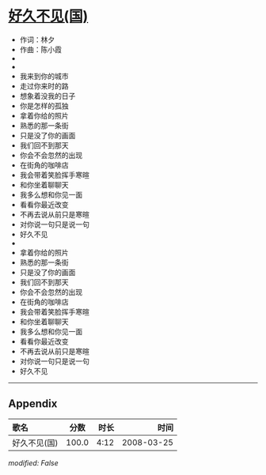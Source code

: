 # [好久不见(国)](https://music.163.com/song?id=65078)

* 作词：林夕
* 作曲：陈小霞
*
*
* 我来到你的城市
* 走过你来时的路
* 想象着没我的日子
* 你是怎样的孤独
* 拿着你给的照片
* 熟悉的那一条街
* 只是没了你的画面
* 我们回不到那天
* 你会不会忽然的出现
* 在街角的咖啡店
* 我会带着笑脸挥手寒暄
* 和你坐着聊聊天
* 我多么想和你见一面
* 看看你最近改变
* 不再去说从前只是寒暄
* 对你说一句只是说一句
* 好久不见
* 
* 拿着你给的照片
* 熟悉的那一条街
* 只是没了你的画面
* 我们回不到那天
* 你会不会忽然的出现
* 在街角的咖啡店
* 我会带着笑脸挥手寒暄
* 和你坐着聊聊天
* 我多么想和你见一面
* 看看你最近改变
* 不再去说从前只是寒暄
* 对你说一句只是说一句
* 好久不见


---

## Appendix

|歌名|分数|时长|时间|
|:---|:---:|---:|---:|
|好久不见(国)|100.0|4:12|2008-03-25

*modified: False*